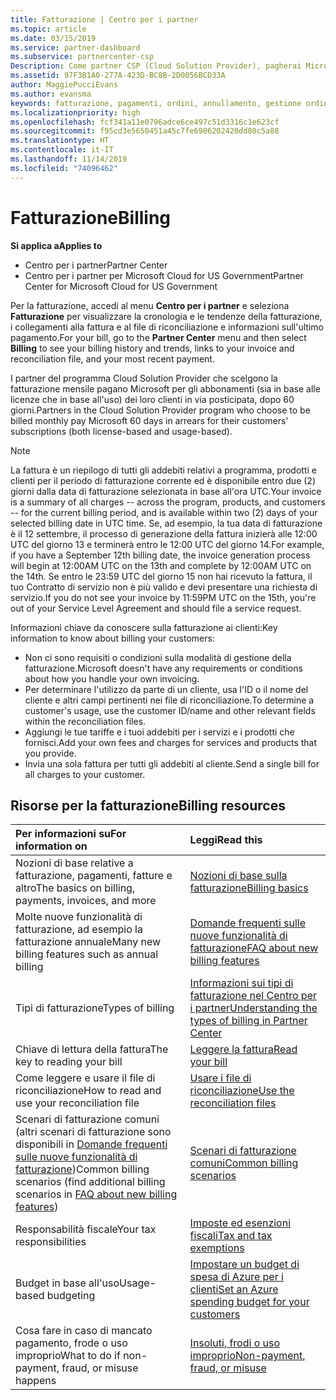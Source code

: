 ```yaml
---
title: Fatturazione | Centro per i partner
ms.topic: article
ms.date: 03/15/2019
ms.service: partner-dashboard
ms.subservice: partnercenter-csp
Description: Come partner CSP (Cloud Solution Provider), pagherai Microsoft per le sottoscrizioni in base alla licenza e in base all'uso dei tuoi clienti in via posticipata, dopo 60 giorni.
ms.assetid: 97F3B1A0-277A-423D-BC8B-2D0056BCD33A
author: MaggiePucciEvans
ms.author: evansma
keywords: fatturazione, pagamenti, ordini, annullamento, gestione ordini, mancato pagamento, frode, utilizzo improprio, imposta, esenzioni fiscali, file di riconciliazione, file riconciliazione
ms.localizationpriority: high
ms.openlocfilehash: fcf341a11e0796adce6ce497c51d3316c1e623cf
ms.sourcegitcommit: f95cd3e5650451a45c7fe6906202420dd80c5a88
ms.translationtype: HT
ms.contentlocale: it-IT
ms.lasthandoff: 11/14/2019
ms.locfileid: "74096462"
---
```

# <a name="billing"></a><span data-ttu-id="42489-104">Fatturazione</span><span class="sxs-lookup"><span data-stu-id="42489-104">Billing</span></span>

<span data-ttu-id="42489-105">**Si applica a**</span><span class="sxs-lookup"><span data-stu-id="42489-105">**Applies to**</span></span>

-  <span data-ttu-id="42489-106">Centro per i partner</span><span class="sxs-lookup"><span data-stu-id="42489-106">Partner Center</span></span>
-  <span data-ttu-id="42489-107">Centro per i partner per Microsoft Cloud for US Government</span><span class="sxs-lookup"><span data-stu-id="42489-107">Partner Center for Microsoft Cloud for US Government</span></span>
 
 
<span data-ttu-id="42489-108">Per la fatturazione, accedi al menu **Centro per i partner** e seleziona **Fatturazione** per visualizzare la cronologia e le tendenze della fatturazione, i collegamenti alla fattura e al file di riconciliazione e informazioni sull'ultimo pagamento.</span><span class="sxs-lookup"><span data-stu-id="42489-108">For your bill, go to the **Partner Center** menu and then select **Billing** to see your billing history and trends, links to your invoice and reconciliation file, and your most recent payment.</span></span>

<span data-ttu-id="42489-109">I partner del programma Cloud Solution Provider che scelgono la fatturazione mensile pagano Microsoft per gli abbonamenti (sia in base alle licenze che in base all'uso) dei loro clienti in via posticipata, dopo 60 giorni.</span><span class="sxs-lookup"><span data-stu-id="42489-109">Partners in the Cloud Solution Provider program who choose to be billed monthly pay Microsoft 60 days in arrears for their customers' subscriptions (both license-based and usage-based).</span></span>

> [!NOTE]  
> <span data-ttu-id="42489-110">La fattura è un riepilogo di tutti gli addebiti relativi a programma, prodotti e clienti per il periodo di fatturazione corrente ed è disponibile entro due (2) giorni dalla data di fatturazione selezionata in base all'ora UTC.</span><span class="sxs-lookup"><span data-stu-id="42489-110">Your invoice is a summary of all charges -- across the program, products, and customers -- for the current billing period, and is available within two (2) days of your selected billing date in UTC time.</span></span> <span data-ttu-id="42489-111">Se, ad esempio, la tua data di fatturazione è il 12 settembre, il processo di generazione della fattura inizierà alle 12:00 UTC del giorno 13 e terminerà entro le 12:00 UTC del giorno 14.</span><span class="sxs-lookup"><span data-stu-id="42489-111">For example, if you have a September 12th billing date, the invoice generation process will begin at 12:00AM UTC on the 13th and complete by 12:00AM UTC on the 14th.</span></span> <span data-ttu-id="42489-112">Se entro le 23:59 UTC del giorno 15 non hai ricevuto la fattura, il tuo Contratto di servizio non è più valido e devi presentare una richiesta di servizio.</span><span class="sxs-lookup"><span data-stu-id="42489-112">If you do not see your invoice by 11:59PM UTC on the 15th, you're out of your Service Level Agreement and should file a service request.</span></span> 

<span data-ttu-id="42489-113">Informazioni chiave da conoscere sulla fatturazione ai clienti:</span><span class="sxs-lookup"><span data-stu-id="42489-113">Key information to know about billing your customers:</span></span>

-   <span data-ttu-id="42489-114">Non ci sono requisiti o condizioni sulla modalità di gestione della fatturazione.</span><span class="sxs-lookup"><span data-stu-id="42489-114">Microsoft doesn't have any requirements or conditions about how you handle your own invoicing.</span></span>
-   <span data-ttu-id="42489-115">Per determinare l'utilizzo da parte di un cliente, usa l'ID o il nome del cliente e altri campi pertinenti nei file di riconciliazione.</span><span class="sxs-lookup"><span data-stu-id="42489-115">To determine a customer's usage, use the customer ID/name and other relevant fields within the reconciliation files.</span></span>
-   <span data-ttu-id="42489-116">Aggiungi le tue tariffe e i tuoi addebiti per i servizi e i prodotti che fornisci.</span><span class="sxs-lookup"><span data-stu-id="42489-116">Add your own fees and charges for services and products that you provide.</span></span>
-   <span data-ttu-id="42489-117">Invia una sola fattura per tutti gli addebiti al cliente.</span><span class="sxs-lookup"><span data-stu-id="42489-117">Send a single bill for all charges to your customer.</span></span>

## <a name="billing-resources"></a><span data-ttu-id="42489-118">Risorse per la fatturazione</span><span class="sxs-lookup"><span data-stu-id="42489-118">Billing resources</span></span>
|<span data-ttu-id="42489-119">**Per informazioni su**</span><span class="sxs-lookup"><span data-stu-id="42489-119">**For information on**</span></span>   |<span data-ttu-id="42489-120">**Leggi**</span><span class="sxs-lookup"><span data-stu-id="42489-120">**Read this**</span></span>    |
|:-----------------------------|:-----------------|
|<span data-ttu-id="42489-121">Nozioni di base relative a fatturazione, pagamenti, fatture e altro</span><span class="sxs-lookup"><span data-stu-id="42489-121">The basics on billing, payments, invoices, and  more</span></span>   |[<span data-ttu-id="42489-122">Nozioni di base sulla fatturazione</span><span class="sxs-lookup"><span data-stu-id="42489-122">Billing basics</span></span>](billing-basics.md)
|<span data-ttu-id="42489-123">Molte nuove funzionalità di fatturazione, ad esempio la fatturazione annuale</span><span class="sxs-lookup"><span data-stu-id="42489-123">Many new billing features such as annual billing</span></span>   |[<span data-ttu-id="42489-124">Domande frequenti sulle nuove funzionalità di fatturazione</span><span class="sxs-lookup"><span data-stu-id="42489-124">FAQ about new billing features</span></span>](faq-about-new-billing-features.md)|
|<span data-ttu-id="42489-125">Tipi di fatturazione</span><span class="sxs-lookup"><span data-stu-id="42489-125">Types of billing</span></span>   |[<span data-ttu-id="42489-126">Informazioni sui tipi di fatturazione nel Centro per i partner</span><span class="sxs-lookup"><span data-stu-id="42489-126">Understanding the types of billing in Partner Center</span></span>](billing-different-types.md)   |
|<span data-ttu-id="42489-127">Chiave di lettura della fattura</span><span class="sxs-lookup"><span data-stu-id="42489-127">The key to reading your bill</span></span>   |[<span data-ttu-id="42489-128">Leggere la fattura</span><span class="sxs-lookup"><span data-stu-id="42489-128">Read your bill</span></span>](read-your-bill.md)   |
|<span data-ttu-id="42489-129">Come leggere e usare il file di riconciliazione</span><span class="sxs-lookup"><span data-stu-id="42489-129">How to read and use your reconciliation file</span></span>   |[<span data-ttu-id="42489-130">Usare i file di riconciliazione</span><span class="sxs-lookup"><span data-stu-id="42489-130">Use the reconciliation files</span></span>](use-the-reconciliation-files.md)|
|<span data-ttu-id="42489-131">Scenari di fatturazione comuni (altri scenari di fatturazione sono disponibili in [Domande frequenti sulle nuove funzionalità di fatturazione](faq-about-new-billing-features.md))</span><span class="sxs-lookup"><span data-stu-id="42489-131">Common billing scenarios (find additional billing scenarios in [FAQ about new billing features](faq-about-new-billing-features.md))</span></span>|[<span data-ttu-id="42489-132">Scenari di fatturazione comuni</span><span class="sxs-lookup"><span data-stu-id="42489-132">Common billing scenarios</span></span>](common-billing-scenarios.md)|
|<span data-ttu-id="42489-133">Responsabilità fiscale</span><span class="sxs-lookup"><span data-stu-id="42489-133">Your tax responsibilities</span></span>   | [<span data-ttu-id="42489-134">Imposte ed esenzioni fiscali</span><span class="sxs-lookup"><span data-stu-id="42489-134">Tax and tax exemptions</span></span>](tax-and-tax-exemptions.md)|
|<span data-ttu-id="42489-135">Budget in base all'uso</span><span class="sxs-lookup"><span data-stu-id="42489-135">Usage-based budgeting</span></span>    |[<span data-ttu-id="42489-136">Impostare un budget di spesa di Azure per i clienti</span><span class="sxs-lookup"><span data-stu-id="42489-136">Set an Azure spending budget for your customers</span></span>](set-an-azure-spending-budget-for-your-customers.md)|
|<span data-ttu-id="42489-137">Cosa fare in caso di mancato pagamento, frode o uso improprio</span><span class="sxs-lookup"><span data-stu-id="42489-137">What to do if non-payment, fraud, or misuse happens</span></span>   |[<span data-ttu-id="42489-138">Insoluti, frodi o uso improprio</span><span class="sxs-lookup"><span data-stu-id="42489-138">Non-payment, fraud, or misuse</span></span>](non-payment--fraud--or-misuse.md)|




















